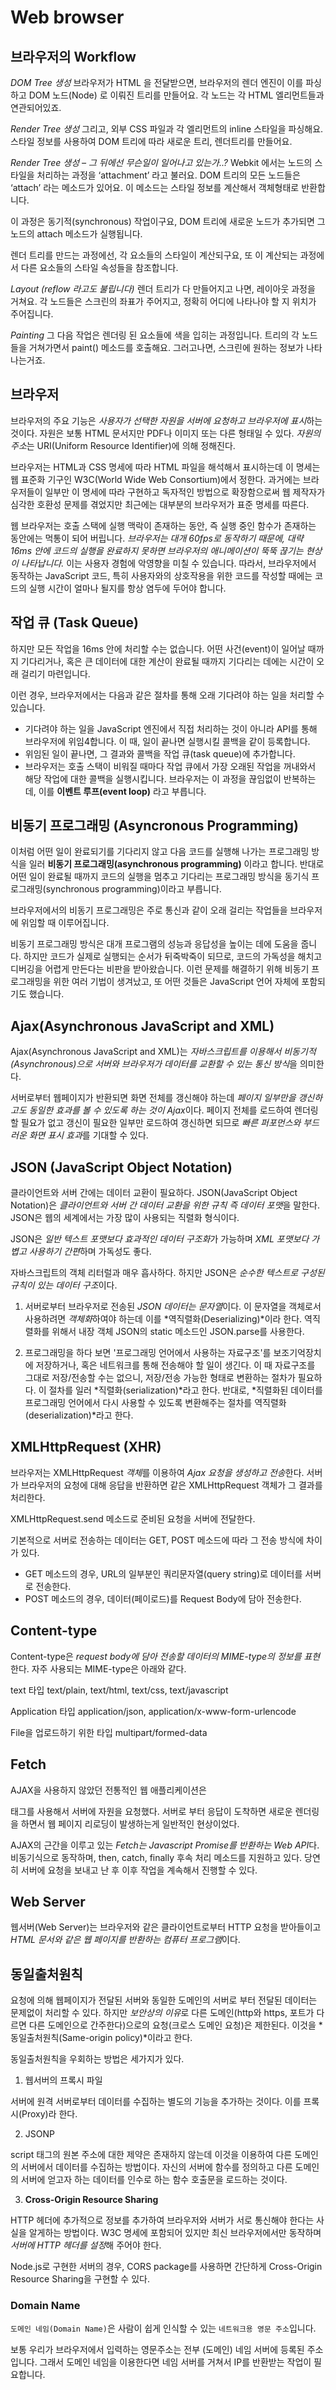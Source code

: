 # Web browser

## 브라우저의 Workflow

_DOM Tree 생성_
브라우저가 HTML 을 전달받으면, 브라우저의 렌더 엔진이 이를 파싱하고 DOM 노드(Node) 로 이뤄진 트리를 만들어요. 각 노드는 각 HTML 엘리먼트들과 연관되어있죠.

_Render Tree 생성_
그리고, 외부 CSS 파일과 각 엘리먼트의 inline 스타일을 파싱해요. 스타일 정보를 사용하여 DOM 트리에 따라 새로운 트리, 렌더트리를 만들어요.

_Render Tree 생성 – 그 뒤에선 무슨일이 일어나고 있는가..?_
Webkit 에서는 노드의 스타일을 처리하는 과정을 ‘attachment’ 라고 불러요. DOM 트리의 모든 노드들은 ‘attach’ 라는 메소드가 있어요. 이 메소드는 스타일 정보를 계산해서 객체형태로 반환합니다.

이 과정은 동기적(synchronous) 작업이구요, DOM 트리에 새로운 노드가 추가되면 그 노드의 attach 메소드가 실행됩니다.

렌더 트리를 만드는 과정에선, 각 요소들의 스타일이 계산되구요, 또 이 계산되는 과정에서 다른 요소들의 스타일 속성들을 참조합니다.

_Layout (reflow 라고도 불립니다)_
렌더 트리가 다 만들어지고 나면, 레이아웃 과정을 거쳐요. 각 노드들은 스크린의 좌표가 주어지고, 정확히 어디에 나타나야 할 지 위치가 주어집니다.

_Painting_
그 다음 작업은 렌더링 된 요소들에 색을 입히는 과정입니다. 트리의 각 노드들을 거쳐가면서 paint() 메소드를 호출해요. 그러고나면, 스크린에 원하는 정보가 나타나는거죠.

## 브라우저

브라우저의 주요 기능은 *사용자가 선택한 자원을 서버에 요청하고 브라우저에 표시*하는 것이다. 자원은 보통 HTML 문서지만 PDF나 이미지 또는 다른 형태일 수 있다. *자원의 주소*는 URI(Uniform Resource Identifier)에 의해 정해진다.

브라우저는 HTML과 CSS 명세에 따라 HTML 파일을 해석해서 표시하는데 이 명세는 웹 표준화 기구인 W3C(World Wide Web Consortium)에서 정한다. 과거에는 브라우저들이 일부만 이 명세에 따라 구현하고 독자적인 방법으로 확장함으로써 웹 제작자가 심각한 호환성 문제를 겪었지만 최근에는 대부분의 브라우저가 표준 명세를 따른다.

웹 브라우저는 호출 스택에 실행 맥락이 존재하는 동안, 즉 실행 중인 함수가 존재하는 동안에는 먹통이 되어 버립니다.
_브라우저는 대개 60fps로 동작하기 때문에, 대략 16ms 안에 코드의 실행을 완료하지 못하면 브라우저의 애니메이션이 뚝뚝 끊기는 현상이 나타납니다._ 이는 사용자 경험에 악영향을 미칠 수 있습니다. 따라서, 브라우저에서 동작하는 JavaScript 코드, 특히 사용자와의 상호작용을 위한 코드를 작성할 때에는 코드의 실행 시간이 얼마나 될지를 항상 염두에 두어야 합니다.

## 작업 큐 (Task Queue)

하지만 모든 작업을 16ms 안에 처리할 수는 없습니다. 어떤 사건(event)이 일어날 때까지 기다리거나, 혹은 큰 데이터에 대한 계산이 완료될 때까지 기다리는 데에는 시간이 오래 걸리기 마련입니다.

이런 경우, 브라우저에서는 다음과 같은 절차를 통해 오래 기다려야 하는 일을 처리할 수 있습니다.

- 기다려야 하는 일을 JavaScript 엔진에서 직접 처리하는 것이 아니라 API를 통해 브라우저에 위임4합니다. 이 때, 일이 끝나면 실행시킬 콜백을 같이 등록합니다.
- 위임된 일이 끝나면, 그 결과와 콜백을 작업 큐(task queue)에 추가합니다.
- 브라우저는 호출 스택이 비워질 때마다 작업 큐에서 가장 오래된 작업을 꺼내와서 해당 작업에 대한 콜백을 실행시킵니다. 브라우저는 이 과정을 끊임없이 반복하는데, 이를 **이벤트 루프(event loop)** 라고 부릅니다.

## 비동기 프로그래밍 (Asyncronous Programming)

이처럼 어떤 일이 완료되기를 기다리지 않고 다음 코드를 실행해 나가는 프로그래밍 방식을 일러 **비동기 프로그래밍(asynchronous programming)** 이라고 합니다. 반대로 어떤 일이 완료될 때까지 코드의 실행을 멈추고 기다리는 프로그래밍 방식을 동기식 프로그래밍(synchronous programming)이라고 부릅니다.

브라우저에서의 비동기 프로그래밍은 주로 통신과 같이 오래 걸리는 작업들을 브라우저에 위임할 때 이루어집니다.

비동기 프로그래밍 방식은 대개 프로그램의 성능과 응답성을 높이는 데에 도움을 줍니다. 하지만 코드가 실제로 실행되는 순서가 뒤죽박죽이 되므로, 코드의 가독성을 해치고 디버깅을 어렵게 만든다는 비판을 받아왔습니다. 이런 문제를 해결하기 위해 비동기 프로그래밍을 위한 여러 기법이 생겨났고, 또 어떤 것들은 JavaScript 언어 자체에
포함되기도 했습니다.

## Ajax(Asynchronous JavaScript and XML)

Ajax(Asynchronous JavaScript and XML)는 *자바스크립트를 이용해서 비동기적(Asynchronous)으로 서버와 브라우저가 데이터를 교환할 수 있는 통신 방식*을 의미한다.

서버로부터 웹페이지가 반환되면 화면 전체를 갱신해야 하는데 *페이지 일부만을 갱신하고도 동일한 효과를 볼 수 있도록 하는 것이 Ajax*이다. 페이지 전체를 로드하여 렌더링할 필요가 없고 갱신이 필요한 일부만 로드하여 갱신하면 되므로 *빠른 퍼포먼스와 부드러운 화면 표시 효과*를 기대할 수 있다.

## JSON (JavaScript Object Notation)

클라이언트와 서버 간에는 데이터 교환이 필요하다. JSON(JavaScript Object Notation)은 *클라이언트와 서버 간 데이터 교환을 위한 규칙 즉 데이터 포맷*을 말한다. JSON은 웹의 세계에서는 가장 많이 사용되는 직렬화 형식이다.

JSON은 *일반 텍스트 포맷보다 효과적인 데이터 구조화*가 가능하며 *XML 포맷보다 가볍고 사용하기 간편*하며 가독성도 좋다.

자바스크립트의 객체 리터럴과 매우 흡사하다. 하지만 JSON은 *순수한 텍스트로 구성된 규칙이 있는 데이터 구조*이다.

1. 서버로부터 브라우저로 전송된 *JSON 데이터는 문자열*이다. 이 문자열을 객체로서 사용하려면 *객체화*하여야 하는데 이를 *역직렬화(Deserializing)*이라 한다. 역직렬화를 위해서 내장 객체 JSON의 static 메소드인 JSON.parse를 사용한다.

2. 프로그래밍을 하다 보면 '프로그래밍 언어에서 사용하는 자료구조'를 보조기억장치에 저장하거나, 혹은 네트워크를 통해 전송해야 할 일이 생긴다. 이 때 자료구조를 그대로 저장/전송할 수는 없으니, 저장/전송 가능한 형태로 변환하는 절차가 필요하다. 이 절차를 일러 *직렬화(serialization)*라고 한다. 반대로, *직렬화된 데이터를 프로그래밍 언어에서 다시 사용할 수 있도록 변환해주는 절차를 역직렬화(deserialization)*라고 한다.

## XMLHttpRequest (XHR)

브라우저는 XMLHttpRequest *객체*를 이용하여 *Ajax 요청을 생성하고 전송*한다. 서버가 브라우저의 요청에 대해 응답을 반환하면 같은 XMLHttpRequest 객체가 그 결과를 처리한다.

XMLHttpRequest.send 메소드로 준비된 요청을 서버에 전달한다.

기본적으로 서버로 전송하는 데이터는 GET, POST 메소드에 따라 그 전송 방식에 차이가 있다.

- GET 메소드의 경우, URL의 일부분인 쿼리문자열(query string)로 데이터를 서버로 전송한다.
- POST 메소드의 경우, 데이터(페이로드)를 Request Body에 담아 전송한다.

## Content-type

Content-type은 *request body에 담아 전송할 데이터의 MIME-type의 정보를 표현*한다. 자주 사용되는 MIME-type은 아래와 같다.

text 타입
text/plain, text/html, text/css, text/javascript

Application 타입
application/json, application/x-www-form-urlencode

File을 업로드하기 위한 타입
multipart/formed-data

## Fetch

AJAX을 사용하지 않았던 전통적인 웹 애플리케이션은 <form> 태그를 사용해서 서버에 자원을 요청했다. 서버로 부터 응답이 도착하면 새로운 렌더링을 하면서 웹 페이지 리로딩이 발생하는게 일반적인 현상이었다.

AJAX의 근간을 이루고 있는 *Fetch는 Javascript Promise를 반환하는 Web API*다.
비동기식으로 동작하며, then, catch, finally 후속 처리 메소드를 지원하고 있다. 당연히 서버에 요청을 보내고 난 후 이후 작업을 계속해서 진행할 수 있다.

<!--
XHR vs Fetch
https://velog.io/@lingodingo/ES6-XMLHttpRequest
 -->

## Web Server

웹서버(Web Server)는 브라우저와 같은 클라이언트로부터 HTTP 요청을 받아들이고 *HTML 문서와 같은 웹 페이지를 반환하는 컴퓨터 프로그램*이다.

## 동일출처원칙

요청에 의해 웹페이지가 전달된 서버와 동일한 도메인의 서버로 부터 전달된 데이터는 문제없이 처리할 수 있다. 하지만 *보안상의 이유*로 다른 도메인(http와 https, 포트가 다르면 다른 도메인으로 간주한다)으로의 요청(크로스 도메인 요청)은 제한된다. 이것을 *동일출처원칙(Same-origin policy)*이라고 한다.

동일출처원칙을 우회하는 방법은 세가지가 있다.

1. 웹서버의 프록시 파일

서버에 원격 서버로부터 데이터를 수집하는 별도의 기능을 추가하는 것이다. 이를 프록시(Proxy)라 한다.

2. JSONP

script 태그의 원본 주소에 대한 제약은 존재하지 않는데 이것을 이용하여 다른 도메인의 서버에서 데이터를 수집하는 방법이다. 자신의 서버에 함수를 정의하고 다른 도메인의 서버에 얻고자 하는 데이터를 인수로 하는 함수 호출문을 로드하는 것이다.

3. **Cross-Origin Resource Sharing**

HTTP 헤더에 추가적으로 정보를 추가하여 브라우저와 서버가 서로 통신해야 한다는 사실을 알게하는 방법이다. W3C 명세에 포함되어 있지만 최신 브라우저에서만 동작하며 *서버에 HTTP 헤더를 설정*해 주어야 한다.

Node.js로 구현한 서버의 경우, CORS package를 사용하면 간단하게 Cross-Origin Resource Sharing을 구현할 수 있다.

### Domain Name

`도메인 네임(Domain Name)`은 사람이 쉽게 인식할 수 있는 `네트워크용 영문 주소`입니다.

보통 우리가 브라우저에서 입력하는 영문주소는 전부 (도메인) 네임 서버에 등록된 주소입니다. 그래서 도메인 네임을 이용한다면 네임 서버를 거쳐서 IP를 반환받는 작업이 필요합니다.
